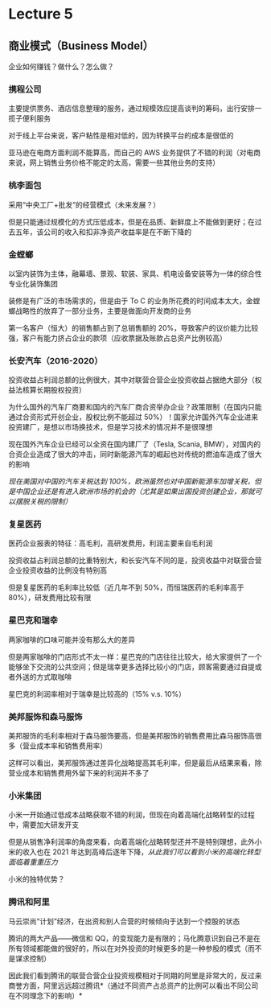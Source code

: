 # Lecture 5

## 商业模式（Business Model）

企业如何赚钱？做什么？怎么做？

### 携程公司

主要提供票务、酒店信息整理的服务，通过规模效应提高谈判的筹码，出行安排一揽子便利服务

对于线上平台来说，客户粘性是相对低的，因为转换平台的成本是很低的

亚马逊在电商方面利润不能算高，而自己的 AWS 业务提供了不错的利润（对电商来说，网上销售业务价格不能定的太高，需要一些其他业务的支持）

### 桃李面包

采用“中央工厂+批发”的经营模式（未来发展？）

但是只能通过规模化的方式压低成本，但是在品质、新鲜度上不能做到更好；在过去五年，该公司的收入和扣非净资产收益率是在不断下降的

### 金螳螂

以室内装饰为主体，融幕墙、景观、软装、家具、机电设备安装等为一体的综合性专业化装饰集团

装修是有广泛的市场需求的，但是由于 To C 的业务所花费的时间成本太大，金螳螂战略性的放弃了一部分业务，主要是做面向开发商的业务

第一名客户（恒大）的销售额占到了总销售额的 20%，导致客户的议价能力比较强，客户有能力挤占企业的款项（应收票据及账款占总资产比例较高）

### 长安汽车（2016-2020）

投资收益占利润总额的比例很大，其中对联营合营企业投资收益占据绝大部分（权益法核算长期股权投资）

为什么国外的汽车厂商要和国内的汽车厂商合资举办企业？政策限制（在国内只能通过合资形式开创企业，股权比例不能超过 50%）！国家允许国外汽车企业进来投资建厂，是想以市场换技术，但是学习技术的情况并不是很理想

现在国外汽车企业已经可以全资在国内建厂了（Tesla, Scania, BMW），对国内的合资企业造成了很大的冲击，同时新能源汽车的崛起也对传统的燃油车造成了很大的影响

*现在美国对中国的汽车关税达到 100%，欧洲虽然也对中国新能源车加增关税，但是中国企业还是有进入欧洲市场的机会的（尤其是如果出国投资创建企业，那就可以摆脱关税的限制）*

### 复星医药

医药企业报表的特征：高毛利，高研发费用，利润主要来自毛利润

投资收益占利润总额的比重特别大，和长安汽车不同的是，投资收益中对联营合营企业投资收益的比例没有特别高

但是复星医药的毛利率比较低（近几年不到 50%，而恒瑞医药的毛利率高于 80%），研发费用比较有限

### 星巴克和瑞幸

两家咖啡的口味可能并没有那么大的差异

但是两家咖啡的门店形式不太一样：星巴克的门店往往比较大，给大家提供了一个能够坐下交流的公共空间；但是瑞幸更多选择比较小的门店，顾客需要通过自提或者外送的方式取咖啡

星巴克的利润率相对于瑞幸是比较高的（15% v.s. 10%）

### 美邦服饰和森马服饰

美邦服饰的毛利率相对于森马服饰要高，但是美邦服饰的销售费用比森马服饰高很多（营业成本率和销售费用率）

这样可以看出，美邦服饰通过差异化战略提高其毛利率，但是最后从结果来看，除营业成本和销售费用外留下来的利润并不多了

### 小米集团

小米一开始通过低成本战略获取不错的利润，但现在向着高端化战略转型的过程中，需要加大研发开支

但是从销售净利润率的角度来看，向着高端化战略转型还并不是特别理想，此外小米的收入也在 2021 年达到高峰后逐年下降，*从此我们可以看到小米的高端化转型面临着重重压力*

小米的独特优势？

### 腾讯和阿里

马云崇尚“计划”经济，在出资和别人合营的时候倾向于达到一个控股的状态

腾讯的两大产品——微信和 QQ，的变现能力是有限的；马化腾意识到自己不是在所有领域都能做的很好的，所以在对外投资的时候更多的是一种参股的模式（而不是谋求控制）

因此我们看到腾讯的联营合营企业投资规模相对于同期的阿里是非常大的，反过来商誉方面，阿里远远超过腾讯*（通过不同资产占总资产的比例可以看出不同公司在不同理念下的影响）*
